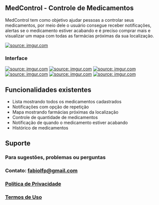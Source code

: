 ## MedControl - Controle de Medicamentos

MedControl tem como objetivo ajudar pessoas a controlar seus medicamentos, por meio dele o usuário consegue receber notificações, alertas se o medicamento estiver acabando e é preciso comprar mais e visualizar um mapa com todas as farmácias próximas da sua localização.

<a href="https://imgur.com/aqwYPmG"><img src="https://i.imgur.com/aqwYPmGm.jpg" title="source: imgur.com" /></a>

### Interface

<a href="https://imgur.com/YZZpXYM"><img src="https://i.imgur.com/YZZpXYMl.png" title="source: imgur.com" /></a> <a href="https://imgur.com/uNNYpCQ"><img src="https://i.imgur.com/uNNYpCQl.png" title="source: imgur.com" /></a> <a href="https://imgur.com/LBMGgKw"><img src="https://i.imgur.com/LBMGgKwl.png" title="source: imgur.com" /></a> <a href="https://imgur.com/bIUF3Ui"><img src="https://i.imgur.com/bIUF3Uil.png" title="source: imgur.com" /></a> <a href="https://imgur.com/OuTgML8"><img src="https://i.imgur.com/OuTgML8l.png" title="source: imgur.com" /></a> <a href="https://imgur.com/e5znmCC"><img src="https://i.imgur.com/e5znmCCl.png" title="source: imgur.com" /></a>

## Funcionalidades existentes

* Lista mostrando todos os medicamentos cadastrados
* Notificações com opção de repetição
* Mapa mostrando farmácias próximas da localização
* Controle de quantidade de medicamentos 
* Notificação de quando o medicamento estiver acabando
* Histórico de medicamentos

## Suporte

### Para sugestões, problemas ou perguntas

### Contato: fabiolfp@gmail.com

### [Política de Privacidade](https://raw.githubusercontent.com/FabioFiorita/MedControl/main/Privacy%20Policy)

### [Termos de Uso](https://raw.githubusercontent.com/FabioFiorita/MedControl/main/Terms%20%26%20Conditions)
